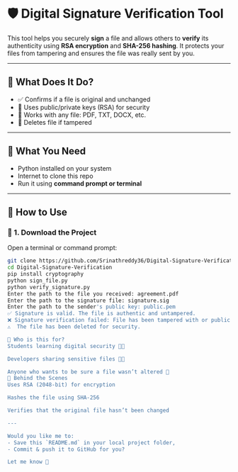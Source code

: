 # 🛡️ Digital Signature Verification Tool

This tool helps you securely **sign** a file and allows others to **verify** its authenticity using **RSA encryption** and **SHA-256 hashing**. It protects your files from tampering and ensures the file was really sent by you.

---

## 📌 What Does It Do?

- ✅ Confirms if a file is original and unchanged  
- 🔐 Uses public/private keys (RSA) for security  
- 🧾 Works with any file: PDF, TXT, DOCX, etc.  
- 🚫 Deletes file if tampered

---

## 🧰 What You Need

- Python installed on your system  
- Internet to clone this repo  
- Run it using **command prompt or terminal**

---

## 🧾 How to Use

### 🔽 1. Download the Project

Open a terminal or command prompt:

```bash
git clone https://github.com/Srinathreddy36/Digital-Signature-Verification.git
cd Digital-Signature-Verification
pip install cryptography
python sign_file.py
python verify_signature.py
Enter the path to the file you received: agreement.pdf
Enter the path to the signature file: signature.sig
Enter the path to the sender's public key: public.pem
✅ Signature is valid. The file is authentic and untampered.
❌ Signature verification failed: File has been tampered with or public key is invalid.
⚠️  The file has been deleted for security.

🙋 Who is this for?
Students learning digital security 🧑‍🎓

Developers sharing sensitive files 👩‍💻

Anyone who wants to be sure a file wasn’t altered 🔐
🧠 Behind the Scenes
Uses RSA (2048-bit) for encryption

Hashes the file using SHA-256

Verifies that the original file hasn’t been changed

---

Would you like me to:
- Save this `README.md` in your local project folder,  
- Commit & push it to GitHub for you?

Let me know 💪
